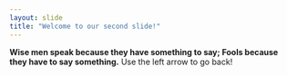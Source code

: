 ```yaml
---
layout: slide
title: "Welcome to our second slide!"
---
```

**Wise men speak because they have something to say; Fools because they have to say something.**
Use the left arrow to go back!

